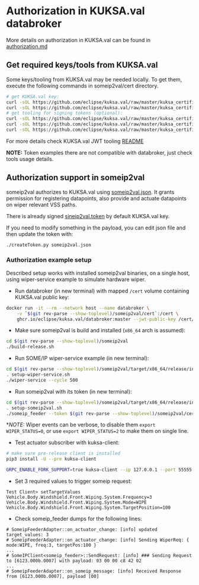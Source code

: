 # Authorization in KUKSA.val databroker

More details on authorization in KUKSA.val can be found in [authorization.md](https://github.com/eclipse/kuksa.val/blob/master/doc/KUKSA.val_data_broker/authorization.md)

## Get required keys/tools from KUKSA.val

Some keys/tooling from KUKSA.val may be needed locally.
To get them, execute the following commands in someip2val/cert directory.

```bash
# get KUKSA.val key:
curl -sOL https://github.com/eclipse/kuksa.val/raw/master/kuksa_certificates/jwt/jwt.key
curl -sOL https://github.com/eclipse/kuksa.val/raw/master/kuksa_certificates/jwt/jwt.key.pub
# get tooling for signing tokens (optional):
curl -sOL https://github.com/eclipse/kuksa.val/raw/master/kuksa_certificates/jwt/createToken.py
curl -sOL https://github.com/eclipse/kuksa.val/raw/master/kuksa_certificates/jwt/requirements.txt
curl -sOL https://github.com/eclipse/kuksa.val/raw/master/kuksa_certificates/jwt/recreateJWTkeyPair.sh
```

For more details check KUKSA.val JWT tooling [README](https://github.com/eclipse/kuksa.val/blob/master/kuksa_certificates/README.md#java-web-tokens-jwt)

**NOTE:** Token examples there are not compatible with databroker, just check tools usage details.

## Authorization support in someip2val

someip2val authorizes to KUKSA.val using [someip2val.json](./someip2val.json).
It grants permission for registering datapoints, also provide and actuate datapoints on wiper relevant VSS paths.

There is already signed [sineip2val.token](./someip2val.token) by default KUKSA.val key.

If you need to modify something in the payload, you can edit json file and then update the token with:

```bash
./createToken.py someip2val.json
```

### Authorization example setup

Described setup works with installed someip2val binaries, on a single host, using wiper-service example to simulate hardware wiper.

- Run databroker (in new terminal) with mapped `/cert` volume containing KUKSA.val public key:

```bash
docker run -it --rm --network host --name databroker \
    -v `$(git rev-parse --show-toplevel)/someip2val/cert`:/cert \
    ghcr.io/eclipse/kuksa.val/databroker:master --jwt-public-key /cert/jwt.key.pub
```

- Make sure someip2val is build and installed (`x86_64` arch is assumed):

```bash
cd $(git rev-parse --show-toplevel)/someip2val
./build-release.sh
```

- Run SOME/IP wiper-service example (in new terminal):

```bash
cd $(git rev-parse --show-toplevel)/someip2val/target/x86_64/release/install/bin
. setup-wiper-service.sh
./wiper-service --cycle 500
```

- Run someip2val with its token (in new terminal):

```bash
cd $(git rev-parse --show-toplevel)/someip2val/target/x86_64/release/install/bin
. setup-someip2val.sh
./someip_feeder --token $(git rev-parse --show-toplevel)/someip2val/cert/someip2val.token
```

**NOTE:* Wiper events can be verbose, to disable them `export WIPER_STATUS=0`, or use `export WIPER_STATUS=2` to make them on single line.

- Test actuator subscriber with kuksa-client:

```bash
# make sure pre-release client is installed
pip3 install -U --pre kuksa-client

GRPC_ENABLE_FORK_SUPPORT=true kuksa-client --ip 127.0.0.1 --port 55555 --protocol grpc --insecure --token_or_tokenfile $(git rev-parse --show-toplevel)/someip2val/cert/someip2val.token
```

- Set 3 required values to trigger someip request:

```text
Test Client> setTargetValues Vehicle.Body.Windshield.Front.Wiping.System.Frequency=3 Vehicle.Body.Windshield.Front.Wiping.System.Mode=WIPE Vehicle.Body.Windshield.Front.Wiping.System.TargetPosition=100
```

- Check someip_feeder dumps for the following lines:

```text
# SomeipFeederAdapter::on_actuator_change: [info] updated target_values: 3
# SomeipFeederAdapter::on_actuator_change: [info] Sending WiperReq: { mode:WIPE, freq:3, targetPos:100 }
...
# SomeIPClient<someip_feeder>::SendRequest: [info] ### Sending Request to [6123.000b.0007] with payload: 03 00 00 c8 42 02
...
# SomeipFeederAdapter::on_someip_message: [info] Received Response from [6123.000b.0007], payload [00]

```
